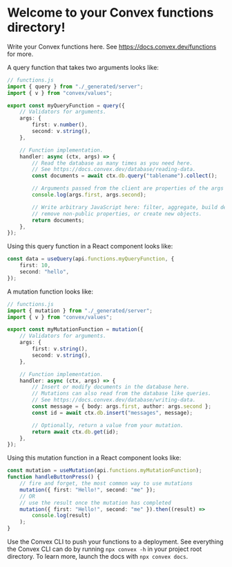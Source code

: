 # Welcome to your Convex functions directory!

Write your Convex functions here.
See https://docs.convex.dev/functions for more.

A query function that takes two arguments looks like:

```ts
// functions.js
import { query } from "./_generated/server";
import { v } from "convex/values";

export const myQueryFunction = query({
	// Validators for arguments.
	args: {
		first: v.number(),
		second: v.string(),
	},

	// Function implementation.
	handler: async (ctx, args) => {
		// Read the database as many times as you need here.
		// See https://docs.convex.dev/database/reading-data.
		const documents = await ctx.db.query("tablename").collect();

		// Arguments passed from the client are properties of the args object.
		console.log(args.first, args.second);

		// Write arbitrary JavaScript here: filter, aggregate, build derived data,
		// remove non-public properties, or create new objects.
		return documents;
	},
});
```

Using this query function in a React component looks like:

```ts
const data = useQuery(api.functions.myQueryFunction, {
	first: 10,
	second: "hello",
});
```

A mutation function looks like:

```ts
// functions.js
import { mutation } from "./_generated/server";
import { v } from "convex/values";

export const myMutationFunction = mutation({
	// Validators for arguments.
	args: {
		first: v.string(),
		second: v.string(),
	},

	// Function implementation.
	handler: async (ctx, args) => {
		// Insert or modify documents in the database here.
		// Mutations can also read from the database like queries.
		// See https://docs.convex.dev/database/writing-data.
		const message = { body: args.first, author: args.second };
		const id = await ctx.db.insert("messages", message);

		// Optionally, return a value from your mutation.
		return await ctx.db.get(id);
	},
});
```

Using this mutation function in a React component looks like:

```ts
const mutation = useMutation(api.functions.myMutationFunction);
function handleButtonPress() {
	// fire and forget, the most common way to use mutations
	mutation({ first: "Hello!", second: "me" });
	// OR
	// use the result once the mutation has completed
	mutation({ first: "Hello!", second: "me" }).then((result) =>
		console.log(result)
	);
}
```

Use the Convex CLI to push your functions to a deployment. See everything
the Convex CLI can do by running `npx convex -h` in your project root
directory. To learn more, launch the docs with `npx convex docs`.
